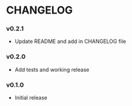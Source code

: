 # CHANGELOG

### v0.2.1
* Update README and add in CHANGELOG file

### v0.2.0
* Add tests and working release

### v0.1.0
* Initial release
